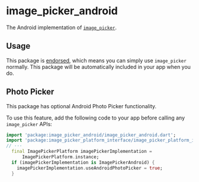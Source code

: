 <?code-excerpt path-base="excerpts/packages/image_picker_example"?>

# image\_picker\_android

The Android implementation of [`image_picker`][1].

## Usage

This package is [endorsed][2], which means you can simply use `image_picker`
normally. This package will be automatically included in your app when you do.

## Photo Picker

This package has optional Android Photo Picker functionality.

To use this feature, add the following code to your app before calling any `image_picker` APIs:

<?code-excerpt "main.dart (photo-picker-example)"?>
```dart
import 'package:image_picker_android/image_picker_android.dart';
import 'package:image_picker_platform_interface/image_picker_platform_interface.dart';
// ···
  final ImagePickerPlatform imagePickerImplementation =
      ImagePickerPlatform.instance;
  if (imagePickerImplementation is ImagePickerAndroid) {
    imagePickerImplementation.useAndroidPhotoPicker = true;
  }
```

[1]: https://pub.dev/packages/image_picker
[2]: https://flutter.dev/docs/development/packages-and-plugins/developing-packages#endorsed-federated-plugin
